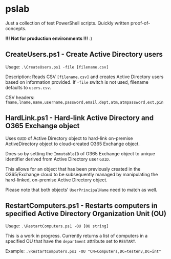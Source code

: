 # pslab

Just a collection of test PowerShell scripts. Quickly written proof-of-concepts. 

**!!! Not for production environments !!!** :)

## CreateUsers.ps1 - Create Active Directory users
Usage: `.\CreateUsers.ps1 -file [filename.csv]`

Description: Reads CSV `[filename.csv]` and creates Active Directory users based on information provided. If `-file` switch is not used, filename defaults to `users.csv`.

CSV headers: `fname,lname,name,username,password,email,dept,atm,atmpassword,ext,pin`

## HardLink.ps1 - Hard-link Active Directory and O365 Exchange object
Uses `GUID` of Active Directory object to hard-link on-premise ActiveDirectory object to cloud-created O365 Exchange object.

Does so by setting the `ImmutableID` of O365 Exchange object to unique identifier derived from Active Directory user `GUID`.

This allows for an object that has been previously created in the O365/Exchange cloud to be subsequently managed by manipulating the hard-linked, on-premise Active Directory object.

Please note that both objects' `UserPrincipalName` need to match as well.

## RestartComputers.ps1 - Restarts computers in specified Active Directory Organization Unit (OU)
Usage: `.\RestartComputers.ps1 -OU [OU string]`

This is a work in progress. Currently returns a list of computers in a specified OU that have the `department` attribute set to `RESTART`.

Example: `.\RestartComputers.ps1 -OU "CN=Computers,DC=testenv,DC=int"`
